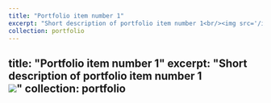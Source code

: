 ```yaml
---
title: "Portfolio item number 1"
excerpt: "Short description of portfolio item number 1<br/><img src='/images/500x300.png'>"
collection: portfolio
---
```

title: "Portfolio item number 1"
excerpt: "Short description of portfolio item number 1<br/><img src='/images/500x300.png'>"
collection: portfolio
---
